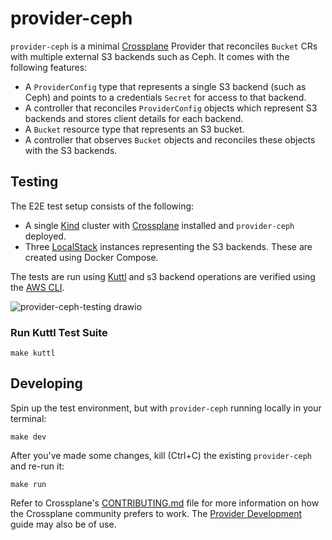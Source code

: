 # provider-ceph

`provider-ceph` is a minimal [Crossplane](https://crossplane.io/) Provider
that reconciles `Bucket` CRs with multiple external S3 backends such as Ceph. It comes
with the following features:

- A `ProviderConfig` type that represents a single S3 backend (such as Ceph) and points to a credentials `Secret` for access to that backend.
- A controller that reconciles `ProviderConfig` objects which represent S3 backends and stores client details for each backend.
- A `Bucket` resource type that represents an S3 bucket.
- A controller that observes `Bucket` objects and reconciles these objects with the S3 backends.

## Testing

The E2E test setup consists of the following:
- A single [Kind](https://kind.sigs.k8s.io/) cluster with [Crossplane](https://www.crossplane.io/) installed and `provider-ceph` deployed.
- Three [LocalStack](https://localstack.cloud/) instances representing the S3 backends. These are created using Docker Compose.

The tests are run using [Kuttl](https://kuttl.dev/) and s3 backend operations are verified using the [AWS CLI](https://aws.amazon.com/cli/).

![provider-ceph-testing drawio](https://user-images.githubusercontent.com/41484746/236199553-06990687-462a-4097-8d42-a7f7f055abbf.png)

### Run Kuttl Test Suite

```
make kuttl
```

## Developing
Spin up the test environment, but with `provider-ceph` running locally in your terminal:

```
make dev
```

After you've made some changes, kill (Ctrl+C) the existing `provider-ceph` and re-run it:

```
make run
```

Refer to Crossplane's [CONTRIBUTING.md] file for more information on how the
Crossplane community prefers to work. The [Provider Development][provider-dev]
guide may also be of use.

[CONTRIBUTING.md]: https://github.com/crossplane/crossplane/blob/master/CONTRIBUTING.md
[provider-dev]: https://github.com/crossplane/crossplane/blob/master/docs/contributing/provider_development_guide.md
